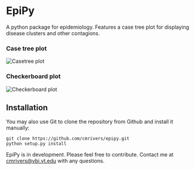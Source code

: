 EpiPy
========
A python package for epidemiology. Features a case tree plot for displaying disease clusters and other contagions.

### Case tree plot
![Casetree plot](http://github.com/cmrivers/epipy/blob/master/figs/test_casetree.png?raw=true)

### Checkerboard plot
![Checkerboard plot](https://github.com/cmrivers/epipy/blob/master/figs/test_checkerboard.png?raw=true)

Installation
------------
You may also use Git to clone the repository from
Github and install it manually:

    git clone https://github.com/cmrivers/epipy.git
    python setup.py install

EpiPy is in development. Please feel free to contribute. Contact me at cmrivers@vbi.vt.edu with any questions.
